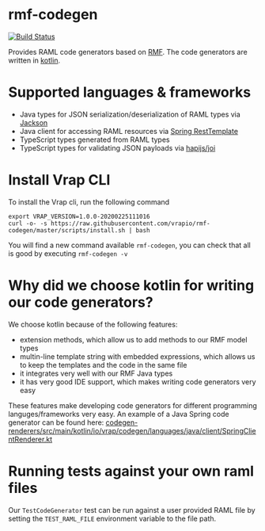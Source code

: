 # rmf-codegen

[![Build Status](https://travis-ci.com/vrapio/rmf-codegen.svg?branch=master)](https://travis-ci.com/vrapio/rmf-codegen)

Provides RAML code generators based on [RMF](https://github.com/vrapio/rest-modeling-framework).
The code generators are written in [kotlin](https://kotlinlang.org/).

# Supported languages & frameworks

* Java types for JSON serialization/deserialization of RAML types via [Jackson](https://github.com/FasterXML/jackson)
* Java client for accessing RAML resources via [Spring RestTemplate](https://docs.spring.io/spring/docs/current/spring-framework-reference/web.html#webmvc-resttemplate)
* TypeScript types generated from RAML types
* TypeScript types for validating JSON payloads via [hapijs/joi](https://github.com/hapijs/joi)

# Install Vrap CLI

To install the Vrap cli, run the following command
```
export VRAP_VERSION=1.0.0-20200225111016
curl -o- -s https://raw.githubusercontent.com/vrapio/rmf-codegen/master/scripts/install.sh | bash
```
You will find a new command available  `rmf-codegen`, you can check that all is good by executing `rmf-codegen -v`

# Why did we choose kotlin for writing our code generators?

We choose kotlin because of the following features:
* extension methods, which allow us to add methods to our RMF model types
* multin-line template string with embedded expressions, which allows us to keep the templates and the code in the same file
* it integrates very well with our RMF Java types
* it has very good IDE support, which makes writing code generators very easy

These features make developing code generators for different programming languges/frameworks very easy. 
An example of a Java Spring code generator can be found here: [codegen-renderers/src/main/kotlin/io/vrap/codegen/languages/java/client/SpringClientRenderer.kt](https://github.com/vrapio/rmf-codegen/blob/master/codegen-renderers/src/main/kotlin/io/vrap/codegen/languages/java/client/SpringClientRenderer.kt)

# Running tests against your own raml files

Our `TestCodeGenerator` test can be run against a user provided RAML file by setting 
the `TEST_RAML_FILE` environment variable to the file path.

